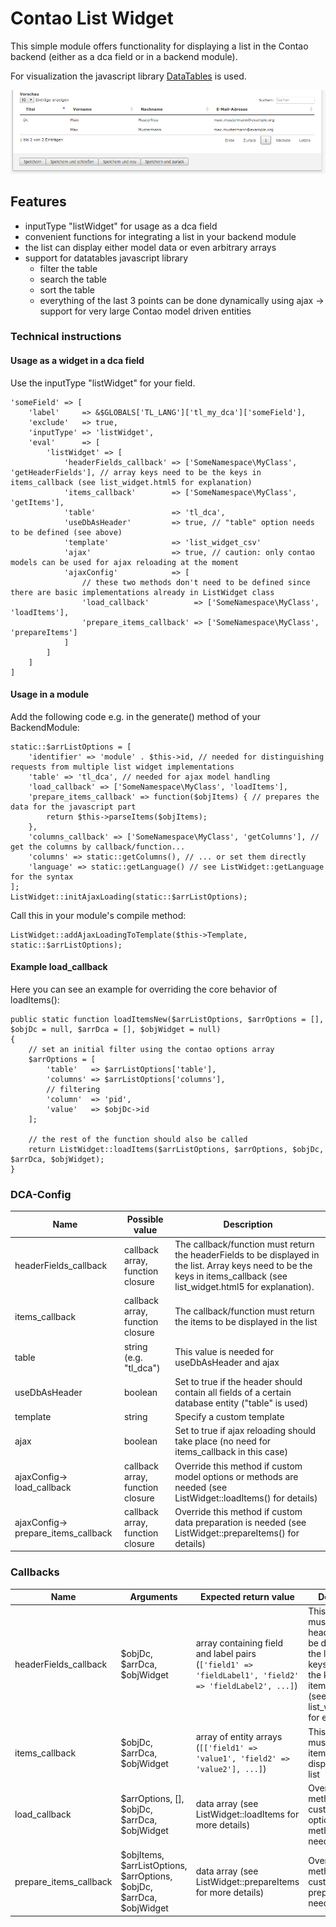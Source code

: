 # Contao List Widget

This simple module offers functionality for displaying a list in the Contao backend (either as a dca field or in a backend module).

For visualization the javascript library [DataTables](https://github.com/DataTables/DataTables) is used.

![alt text](./docs/screenshot.png "Demo in the backend")

## Features

- inputType "listWidget" for usage as a dca field
- convenient functions for integrating a list in your backend module
- the list can display either model data or even arbitrary arrays
- support for datatables javascript library
  - filter the table
  - search the table
  - sort the table
  - everything of the last 3 points can be done dynamically using ajax -> support for very large Contao model driven entities

### Technical instructions

#### Usage as a widget in a dca field

Use the inputType "listWidget" for your field.

```
'someField' => [
    'label'     => &$GLOBALS['TL_LANG']['tl_my_dca']['someField'],
    'exclude'   => true,
    'inputType' => 'listWidget',
    'eval'      => [
        'listWidget' => [
            'headerFields_callback' => ['SomeNamespace\MyClass', 'getHeaderFields'], // array keys need to be the keys in items_callback (see list_widget.html5 for explanation)
            'items_callback'        => ['SomeNamespace\MyClass', 'getItems'],
            'table'                 => 'tl_dca',
            'useDbAsHeader'         => true, // "table" option needs to be defined (see above)
            'template'              => 'list_widget_csv'
            'ajax'                  => true, // caution: only contao models can be used for ajax reloading at the moment
            'ajaxConfig'            => [
                // these two methods don't need to be defined since there are basic implementations already in ListWidget class
                'load_callback'          => ['SomeNamespace\MyClass', 'loadItems'],
                'prepare_items_callback' => ['SomeNamespace\MyClass', 'prepareItems']
            ]
        ]
    ]
]
```

#### Usage in a module

Add the following code e.g. in the generate() method of your BackendModule:

```
static::$arrListOptions = [
    'identifier' => 'module' . $this->id, // needed for distinguishing requests from multiple list widget implementations
    'table' => 'tl_dca', // needed for ajax model handling
    'load_callback' => ['SomeNamespace\MyClass', 'loadItems'],
    'prepare_items_callback' => function($objItems) { // prepares the data for the javascript part
        return $this->parseItems($objItems);
    },
    'columns_callback' => ['SomeNamespace\MyClass', 'getColumns'], // get the columns by callback/function...
    'columns' => static::getColumns(), // ... or set them directly
    'language' => static::getLanguage() // see ListWidget::getLanguage for the syntax
];
ListWidget::initAjaxLoading(static::$arrListOptions);
```

Call this in your module's compile method:

```
ListWidget::addAjaxLoadingToTemplate($this->Template, static::$arrListOptions);
```

#### Example load_callback

Here you can see an example for overriding the core behavior of loadItems():

```
public static function loadItemsNew($arrListOptions, $arrOptions = [], $objDc = null, $arrDca = [], $objWidget = null)
{
    // set an initial filter using the contao options array
    $arrOptions = [
        'table'   => $arrListOptions['table'],
        'columns' => $arrListOptions['columns'],
        // filtering
        'column'  => 'pid',
        'value'   => $objDc->id
    ];

    // the rest of the function should also be called
    return ListWidget::loadItems($arrListOptions, $arrOptions, $objDc, $arrDca, $objWidget);
}
```

### DCA-Config

Name | Possible value | Description
---- | -------------- | -----------
headerFields_callback | callback array, function closure | The callback/function must return the headerFields to be displayed in the list. Array keys need to be the keys in items_callback (see list_widget.html5 for explanation).
items_callback | callback array, function closure | The callback/function must return the items to be displayed in the list
table | string (e.g. "tl_dca") | This value is needed for useDbAsHeader and ajax
useDbAsHeader | boolean | Set to true if the header should contain all fields of a certain database entity ("table" is used)
template | string | Specify a custom template
ajax | boolean | Set to true if ajax reloading should take place (no need for items_callback in this case)
ajaxConfig-> load_callback | callback array, function closure | Override this method if custom model options or methods are needed (see ListWidget::loadItems() for details)
ajaxConfig-> prepare_items_callback | callback array, function closure | Override this method if custom data preparation is needed (see ListWidget::prepareItems() for details)

### Callbacks

Name | Arguments | Expected return value | Description
---- | --------- | --------------------- | -----------
headerFields_callback | $objDc, $arrDca, $objWidget | array containing field and label pairs (```['field1' => 'fieldLabel1', 'field2' => 'fieldLabel2', ...]```) | This callback must return the headerFields to be displayed in the list. Array keys need to be the keys in items_callback (see list_widget.html5 for explanation).
items_callback | $objDc, $arrDca, $objWidget | array of entity arrays (```[['field1' => 'value1', 'field2' => 'value2'], ...]```) | This callback must return the items to be displayed in the list
load_callback | $arrOptions, [], $objDc, $arrDca, $objWidget | data array (see ListWidget::loadItems for more details) | Override this method if custom model options or methods are needed
prepare_items_callback | $objItems, $arrListOptions, $arrOptions, $objDc, $arrDca, $objWidget | data array (see ListWidget::prepareItems for more details) | Override this method if custom data preparation is needed